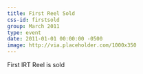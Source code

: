 ```yaml
---
title: First Reel Sold
css-id: firstsold
group: March 2011
type: event
date: 2011-01-01 00:00:00 -0500
image: http://via.placeholder.com/1000x350
---
```


First IRT Reel is sold